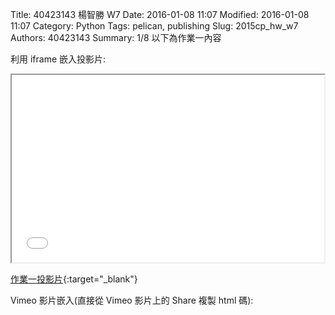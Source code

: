Title: 40423143 楊智勝 W7
Date: 2016-01-08 11:07
Modified: 2016-01-08 11:07
Category: Python
Tags: pelican, publishing
Slug: 2015cp_hw_w7
Authors: 40423143
Summary: 1/8
以下為作業一內容

利用 iframe 嵌入投影片:

<iframe src="simplest7.html" width="500" height="300"></iframe>

[作業一投影片](simplest7.html){:target="_blank"}


Vimeo 影片嵌入(直接從 Vimeo 影片上的 Share 複製 html 碼):

